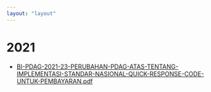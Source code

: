 ```yaml
---
layout: "layout"
---
```

# 2021
* [BI-PDAG-2021-23-PERUBAHAN-PDAG-ATAS-TENTANG-IMPLEMENTASI-STANDAR-NASIONAL-QUICK-RESPONSE-CODE-UNTUK-PEMBAYARAN.pdf](BI-PDAG-2021-23-PERUBAHAN-PDAG-ATAS-TENTANG-IMPLEMENTASI-STANDAR-NASIONAL-QUICK-RESPONSE-CODE-UNTUK-PEMBAYARAN.pdf)
